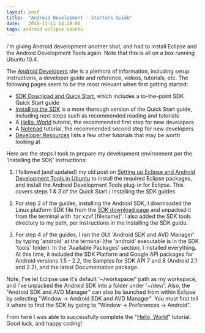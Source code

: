 ```yaml
---
layout: post
title:  "Android Development - Starters Guide"
date:   2010-11-11 14:28:00
tags: android eclipse ubuntu
---
```


I'm giving Android development another shot, and had to install Eclipse and the Android Development Tools again. Note that this is all on a box running Ubuntu 10.4.

The [Android Developers](http://developer.android.com/) site is a plethora of information, including setup instructions, a developer guide and reference, videos, tutorials, etc. The following pages seem to be the most relevant when first getting started:

* [SDK Download and Quick Start](http://developer.android.com/sdk/index.html), which includes a to-the-point SDK Quick Start guide
* [Installing the SDK](http://developer.android.com/sdk/installing.html) is a more thorough version of the Quick Start guide, including next steps such as recommended reading and tutorials
* A [Hello, World](http://developer.android.com/resources/tutorials/hello-world.html) tutorial, the recommended first step for new developers
* A [Notepad](http://developer.android.com/resources/tutorials/notepad/index.html) tutorial, the recommended second step for new developers
* [Developer Resources](http://developer.android.com/resources/index.html) lists a few other tutorials that may be worth looking at

Here are the steps I took to prepare my development environment per the 'Installing the SDK' instructions:

1. I followed (and updated) my old post on [Setting up Eclipse and Android Development Tools in Ubuntu](http://tomeofunderstanding.blogspot.com/2010/01/setting-up-eclipse-with-android.html) to install the required Eclipse packages, and install the Android Development Tools plug-in for Eclipse. This covers steps 1 & 3 of the Quick Start / Installing the SDK guides.

2. For step 2 of the guides, installing the Android SDK, I downloaded the Linux platform SDK file from the [SDK download page](http://developer.android.com/sdk/index.html) and unpacked it from the terminal with 'tar xzvf [filename]'. I also added the SDK tools directory to my path, per instructions in the Installing the SDK guide.

3. For step 4 of the guides, I ran the GUI 'Android SDK and AVD Manager' by typing 'android' at the terminal (the 'android' executable is in the SDK 'tools' folder). In the 'Available Packages' section, I installed everything. At this time, it included the SDK Platform and Google API packages for Android versions 1.5 - 2.2, the Samples for SDK API 7 and 8 (Android 2.1 and 2.2), and the latest Documentation package.

Note, I've let Eclipse use it's default '~/workspace/' path as my workspace, and I've unpacked the Android SDK into a folder under '~/dev/'. Also, the "Android SDK and AVD Manager" can also be launched from within Eclipse by selecting "Window -&gt; Android SDK and AVD Manager". You must first tell it where to find the SDK by going to "Window -&gt; Preferences -&gt; Android".

From here I was able to successfully complete the "[Hello, World](http://developer.android.com/resources/tutorials/hello-world.html)" tutorial. Good luck, and happy coding!
